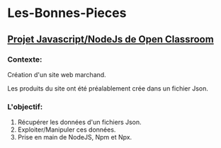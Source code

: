# Les-Bonnes-Pieces

## <u> Projet Javascript/NodeJs de Open Classroom </u>

### Contexte:

  Création d'un site web marchand.
  
  Les produits du site ont été préalablement crée dans un fichier Json.
  
### L'objectif:

  1. Récupérer les données d'un fichiers Json. 
  2. Exploiter/Manipuler ces données.
  3. Prise en main de NodeJS, Npm et Npx.

